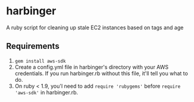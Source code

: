 harbinger
=========

A ruby script for cleaning up stale EC2 instances based on tags and age

Requirements
------------
 1. `gem install aws-sdk`
 2. Create a config.yml file in harbinger's directory with your AWS credentials.  If you run harbinger.rb without this file, it'll tell you what to do.
 3. On ruby < 1.9, you'l need to add `require 'rubygems'` before `require 'aws-sdk'` in harbinger.rb.
